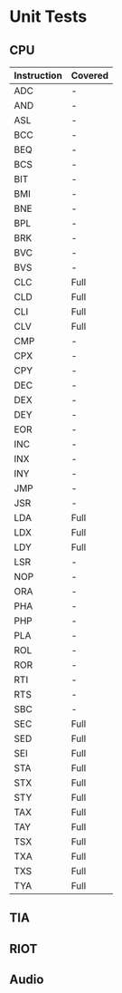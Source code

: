 # Unit Tests

## CPU
|Instruction|Covered|
|---|---|
|ADC|-|
|AND|-|
|ASL|-|
|BCC|-|
|BEQ|-|
|BCS|-|
|BIT|-|
|BMI|-|
|BNE|-|
|BPL|-|
|BRK|-|
|BVC|-|
|BVS|-|
|CLC|Full|
|CLD|Full|
|CLI|Full|
|CLV|Full|
|CMP|-|
|CPX|-|
|CPY|-|
|DEC|-|
|DEX|-|
|DEY|-|
|EOR|-|
|INC|-|
|INX|-|
|INY|-|
|JMP|-|
|JSR|-|
|LDA|Full|
|LDX|Full|
|LDY|Full|
|LSR|-|
|NOP|-|
|ORA|-|
|PHA|-|
|PHP|-|
|PLA|-|
|ROL|-|
|ROR|-|
|RTI|-|
|RTS|-|
|SBC|-|
|SEC|Full|
|SED|Full|
|SEI|Full|
|STA|Full|
|STX|Full|
|STY|Full|
|TAX|Full|
|TAY|Full|
|TSX|Full|
|TXA|Full|
|TXS|Full|
|TYA|Full|

## TIA

## RIOT

## Audio
